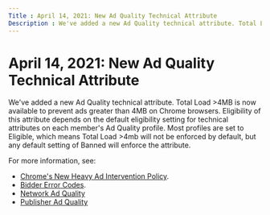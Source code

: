 ```yaml
---
Title : April 14, 2021: New Ad Quality Technical Attribute
Description : We've added a new Ad Quality technical attribute. Total Load \>4MB is
---
```



# April 14, 2021: New Ad Quality Technical Attribute



We've added a new Ad Quality technical attribute. Total Load \>4MB is
now available to prevent ads greater than 4MB on Chrome browsers.
Eligibility of this attribute depends on the default eligibility setting
for technical attributes on each member's Ad Quality profile. Most
profiles are set to Eligible, which
means Total Load \>4mb will not be enforced by default, but any default
setting of Banned will enforce the
attribute.

For more information, see:

- <a
  href="https://developers.google.com/web/updates/2020/05/heavy-ad-interventions.html"
  class="xref" target="_blank">Chrome's New Heavy Ad Intervention
  Policy</a>.
- <a
  href="https://docs.xandr.com/bundle/xandr-bidders/page/bid-error-codes.html"
  class="xref" target="_blank">Bidder Error Codes</a>.
- <a href="network-ad-quality-screen.html" class="xref">Network Ad
  Quality</a>
- <a href="working-with-publisher-ad-quality.html" class="xref">Publisher
  Ad Quality</a>




